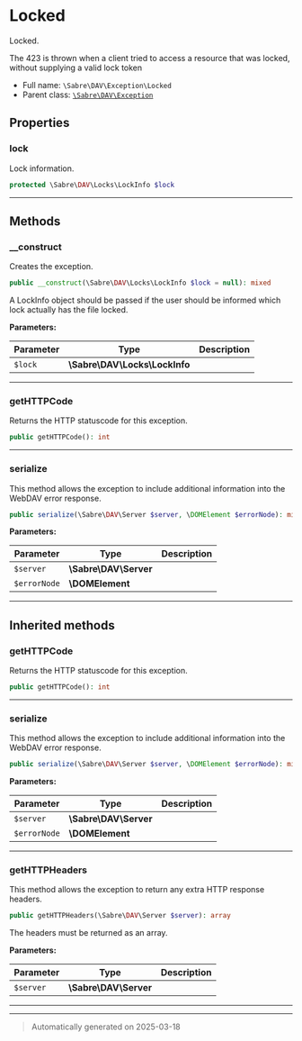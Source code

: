
# Locked

Locked.

The 423 is thrown when a client tried to access a resource that was locked, without supplying a valid lock token

* Full name: `\Sabre\DAV\Exception\Locked`
* Parent class: [`\Sabre\DAV\Exception`](../Exception.md)



## Properties


### lock

Lock information.

```php
protected \Sabre\DAV\Locks\LockInfo $lock
```






***

## Methods


### __construct

Creates the exception.

```php
public __construct(\Sabre\DAV\Locks\LockInfo $lock = null): mixed
```

A LockInfo object should be passed if the user should be informed
which lock actually has the file locked.






**Parameters:**

| Parameter | Type | Description |
|-----------|------|-------------|
| `$lock` | **\Sabre\DAV\Locks\LockInfo** |  |





***

### getHTTPCode

Returns the HTTP statuscode for this exception.

```php
public getHTTPCode(): int
```












***

### serialize

This method allows the exception to include additional information into the WebDAV error response.

```php
public serialize(\Sabre\DAV\Server $server, \DOMElement $errorNode): mixed
```








**Parameters:**

| Parameter | Type | Description |
|-----------|------|-------------|
| `$server` | **\Sabre\DAV\Server** |  |
| `$errorNode` | **\DOMElement** |  |





***


## Inherited methods


### getHTTPCode

Returns the HTTP statuscode for this exception.

```php
public getHTTPCode(): int
```












***

### serialize

This method allows the exception to include additional information into the WebDAV error response.

```php
public serialize(\Sabre\DAV\Server $server, \DOMElement $errorNode): mixed
```








**Parameters:**

| Parameter | Type | Description |
|-----------|------|-------------|
| `$server` | **\Sabre\DAV\Server** |  |
| `$errorNode` | **\DOMElement** |  |





***

### getHTTPHeaders

This method allows the exception to return any extra HTTP response headers.

```php
public getHTTPHeaders(\Sabre\DAV\Server $server): array
```

The headers must be returned as an array.






**Parameters:**

| Parameter | Type | Description |
|-----------|------|-------------|
| `$server` | **\Sabre\DAV\Server** |  |





***


***
> Automatically generated on 2025-03-18

